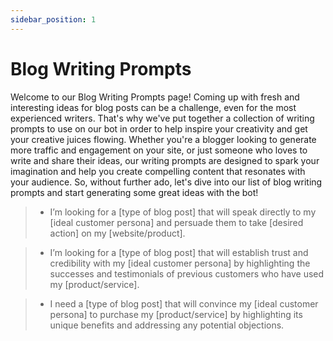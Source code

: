 ```yaml
---
sidebar_position: 1
---
```


# Blog Writing Prompts

Welcome to our Blog Writing Prompts page! Coming up with fresh and interesting ideas for blog posts can be a challenge, even for the most experienced writers. That's why we've put together a collection of writing prompts to use on our bot in order to help inspire your creativity and get your creative juices flowing. Whether you're a blogger looking to generate more traffic and engagement on your site, or just someone who loves to write and share their ideas, our writing prompts are designed to spark your imagination and help you create compelling content that resonates with your audience. So, without further ado, let's dive into our list of blog writing prompts and start generating some great ideas with the bot!


> - I’m looking for a [type of blog post] that will speak directly to my [ideal customer persona] and persuade them to take [desired action] on my [website/product].

> - I’m looking for a [type of blog post] that will establish trust and credibility with my [ideal customer persona] by highlighting the successes and testimonials of previous customers who have used my [product/service].

> - I need a [type of blog post] that will convince my [ideal customer persona] to purchase my [product/service] by highlighting its unique benefits and addressing any potential objections.